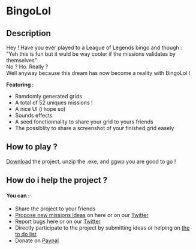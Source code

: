 # BingoLol

## Description

Hey ! Have you ever played to a League of Legends bingo and though : "Yeh this is fun but it wuld be way cooler if the missions validates by themselves"<br/>
No ? Ho. Really ?<br/>
Well anyway because this dream has now become a reality with BingoLol !<br/>

**Featuring :**
* Ramdomly generated grids
* A total of 52 uniques missions !
* A nice UI (i hope so)
* Sounds effects
* A seed fonctionnality to share your grid to yours friends
* The possiblity to share a screenshot of your finished grid easely

## How to play ?
<!-- Dont forget to add the realese version and the link to it-->
[Download](https://github.com/TrOllOchamO/BingoLol/archive/refs/heads/main.zip) the project, unzip the .exe, and ggwp you are good to go !

## How do i help the project ?
#### You can :
* Share the project to your friends
* [Propose new missions ideas](https://github.com/TrOllOchamO/BingoLolMissions/blob/main/MissionsChart.md) on here or on our [Twitter](https://twitter.com/BingoLolOff?t=13NYAyNQcbNKwDJpfPyWow&s=09)
* Report bugs here or on our [Twitter](https://twitter.com/BingoLolOff?t=13NYAyNQcbNKwDJpfPyWow&s=09)
* Directly participate to the project by submitting ideas or helping on [the to do list](https://github.com/TrOllOchamO/BingoLol/blob/main/ToDoList.md)
* Donate on [Paypal](https://paypal.me/TrOllOchamO?locale.x=fr_FR)
